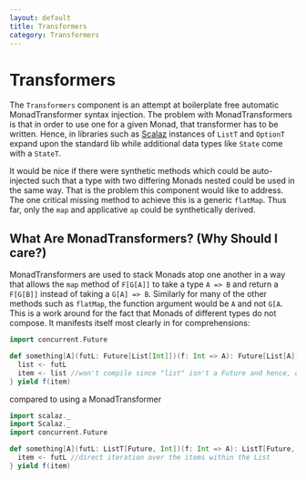 ```yaml
---
layout: default
title: Transformers
category: Transformers
---
```

# Transformers

The `Transformers` component is an attempt at boilerplate free automatic MonadTransformer syntax injection. The problem with MonadTransformers is that in order to use one for a given Monad, that transformer has to be written. Hence, in libraries such as [Scalaz](https://github.com/scalaz/scalaz) instances of `ListT` and `OptionT` expand upon the standard lib while additional data types like `State` come with a `StateT`. 

It would be nice if there were synthetic methods which could be auto-injected such that a type with two differing Monads nested could be used in the same way. That is the problem this component would like to address. The one critical missing method to achieve this is a generic `flatMap`. Thus far, only the `map` and applicative `ap` could be synthetically derived.

## What Are MonadTransformers? (Why Should I care?)

MonadTransformers are used to stack Monads atop one another in a way that allows the `map` method of `F[G[A]]` to take a type `A => B` and return a `F[G[B]]` instead of taking a `G[A] => B`. Similarly for many of the other methods such as `flatMap`, the function argument would be `A` and not `G[A`. This is a work around for the fact that Monads of different types do not compose. It manifests itself most clearly in for comprehensions:

```scala
import concurrent.Future

def something[A](futL: Future[List[Int]])(f: Int => A): Future[List[A]] = for{
  list <- futL
  item <- list //won't compile since "list" isn't a Future and hence, doesn't compose!
} yield f(item)
```

compared to using a MonadTransformer

```scala
import scalaz._
import Scalaz._
import concurrent.Future

def something[A](futL: ListT[Future, Int])(f: Int => A): ListT[Future, A] = for{
  item <- futL //direct iteration over the items within the List
} yield f(item)
```